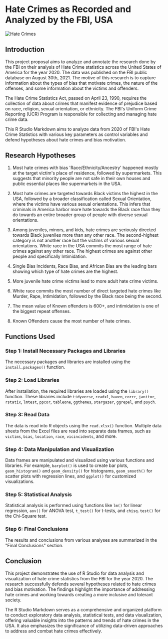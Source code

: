 # Hate Crimes as Recorded and Analyzed by the FBI, USA

![Hate Crimes](hate_crimes.jpg)

## Introduction

This project proposal aims to analyze and annotate the research done by the FBI on their analysis of Hate Crime statistics across the United States of America for the year 2020. The data was published on the FBI public database on August 30th, 2021. The motive of this research is to capture information about the types of bias that motivate crimes, the nature of the offenses, and some information about the victims and offenders.

The Hate Crime Statistics Act, passed on April 23, 1990, requires the collection of data about crimes that manifest evidence of prejudice based on race, religion, sexual orientation, or ethnicity. The FBI's Uniform Crime Reporting (UCR) Program is responsible for collecting and managing hate crime data.

This R Studio Markdown aims to analyze data from 2020 of FBI's Hate Crime Statistics with various key parameters as control variables and defend hypotheses about hate crimes and bias motivation.

## Research Hypotheses

1. Most hate crimes with bias 'Race/Ethnicity/Ancestry' happened mostly at the target victim's place of residence, followed by supermarkets. This suggests that minority people are not safe in their own houses and public essential places like supermarkets in the USA.

2. Most hate crimes are targeted towards Black victims the highest in the USA, followed by a broader classification called Sexual Orientation, where the victims have various sexual orientations. This infers that criminals in America harbor more hate towards the Black race than they do towards an entire broader group of people with diverse sexual orientations.

3. Among juveniles, minors, and kids, hate crimes are seriously directed towards Black juveniles more than any other race. The second-highest category is not another race but the victims of various sexual orientations. White race in the USA commits the most range of hate crimes against any other race. The highest crimes are against other people and specifically Intimidation.

4. Single Bias Incidents, Race Bias, and African Bias are the leading bars showing which type of hate crimes are the highest.

5. More juvenile hate crime victims lead to more adult hate crime victims.

6. White race commits the most number of direct targeted hate crimes like Murder, Rape, Intimidation, followed by the Black race being the second.

7. The mean value of Known offenders is 600+, and intimidation is one of the biggest repeat offenses.

8. Known Offenders cause the most number of hate crimes.

## Functions Used

### Step 1: Install Necessary Packages and Libraries

The necessary packages and libraries are installed using the `install.packages()` function.

### Step 2: Load Libraries

After installation, the required libraries are loaded using the `library()` function. These libraries include `tidyverse`, `readxl`, `haven`, `corrr`, `janitor`, `rstatix`, `lmtest`, `ppcor`, `tableone`, `ggthemes`, `stargazer`, `ggrepel`, and `psych`.

### Step 3: Read Data

The data is read into R objects using the `read.xlsx()` function. Multiple data sheets from the Excel files are read into separate data frames, such as `victims`, `bias`, `location`, `race`, `vicincidents`, and more.

### Step 4: Data Manipulation and Visualization

Data frames are manipulated and visualized using various functions and libraries. For example, `barplot()` is used to create bar plots, `geom_histogram()` and `geom_density()` for histograms, `geom_smooth()` for scatter plots with regression lines, and `ggplot()` for customized visualizations.

### Step 5: Statistical Analysis

Statistical analysis is performed using functions like `lm()` for linear regression, `aov()` for ANOVA test, `t_test()` for t-tests, and `chisq.test()` for the Chi-Square test.

### Step 6: Final Conclusions

The results and conclusions from various analyses are summarized in the "Final Conclusions" section.

## Conclusion

This project demonstrates the use of R Studio for data analysis and visualization of hate crime statistics from the FBI for the year 2020. The research successfully defends several hypotheses related to hate crimes and bias motivation. The findings highlight the importance of addressing hate crimes and working towards creating a more inclusive and tolerant society.

The R Studio Markdown serves as a comprehensive and organized platform to conduct exploratory data analysis, statistical tests, and data visualization, offering valuable insights into the patterns and trends of hate crimes in the USA. It also emphasizes the significance of utilizing data-driven approaches to address and combat hate crimes effectively.
